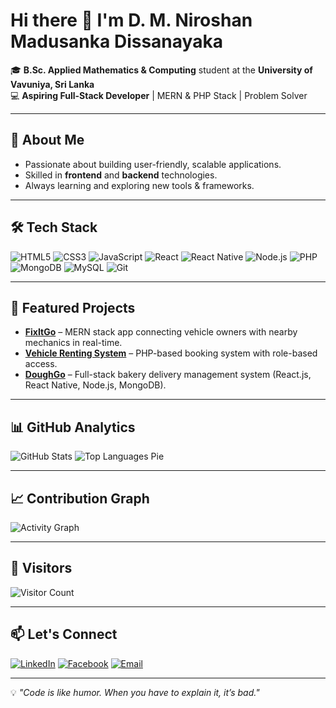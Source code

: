 # Hi there 👋 I'm **D. M. Niroshan Madusanka Dissanayaka**  

🎓 **B.Sc. Applied Mathematics & Computing** student at the **University of Vavuniya, Sri Lanka**  
💻 **Aspiring Full-Stack Developer** | MERN & PHP Stack | Problem Solver  

---

## 🚀 About Me
- Passionate about building user-friendly, scalable applications.
- Skilled in **frontend** and **backend** technologies.
- Always learning and exploring new tools & frameworks.

---

## 🛠 Tech Stack
![HTML5](https://img.shields.io/badge/HTML5-E34F26?style=flat&logo=html5&logoColor=white)
![CSS3](https://img.shields.io/badge/CSS3-1572B6?style=flat&logo=css3&logoColor=white)
![JavaScript](https://img.shields.io/badge/JavaScript-F7DF1E?style=flat&logo=javascript&logoColor=black)
![React](https://img.shields.io/badge/React-20232A?style=flat&logo=react&logoColor=61DAFB)
![React Native](https://img.shields.io/badge/React_Native-20232A?style=flat&logo=react&logoColor=61DAFB)
![Node.js](https://img.shields.io/badge/Node.js-339933?style=flat&logo=nodedotjs&logoColor=white)
![PHP](https://img.shields.io/badge/PHP-777BB4?style=flat&logo=php&logoColor=white)
![MongoDB](https://img.shields.io/badge/MongoDB-4EA94B?style=flat&logo=mongodb&logoColor=white)
![MySQL](https://img.shields.io/badge/MySQL-005C84?style=flat&logo=mysql&logoColor=white)
![Git](https://img.shields.io/badge/Git-F05032?style=flat&logo=git&logoColor=white)

---

## 📌 Featured Projects
- **[FixItGo](https://github.com/NiroshanMadusanka/FixItGo)** – MERN stack app connecting vehicle owners with nearby mechanics in real-time.
- **[Vehicle Renting System](https://github.com/NiroshanMadusanka/CSC3132_Project_Vehicle_Renting_Website)** – PHP-based booking system with role-based access.
- **[DoughGo](https://github.com/NiroshanMadusanka)** – Full-stack bakery delivery management system (React.js, React Native, Node.js, MongoDB).

---



## 📊 GitHub Analytics
![GitHub Stats](https://github-readme-stats.vercel.app/api?username=NiroshanMadusanka&show_icons=true&theme=radical)
![Top Languages Pie](https://github-readme-stats.vercel.app/api/top-langs/?username=NiroshanMadusanka&layout=pie&theme=radical)
<!-- ![GitHub Streak](https://streak-stats.demolab.com?user=NiroshanMadusanka&theme=radical&hide_border=false) 

---

## 🏆 Achievements
![Trophies](https://github-profile-trophy.vercel.app/?username=NiroshanMadusanka&theme=radical&no-frame=false&no-bg=false&margin-w=4)
-->
---

## 📈 Contribution Graph
![Activity Graph](https://github-readme-activity-graph.vercel.app/graph?username=NiroshanMadusanka&theme=react-dark&hide_border=true)

---

## 👀 Visitors
![Visitor Count](https://komarev.com/ghpvc/?username=NiroshanMadusanka&color=blue)

---

## 📫 Let's Connect
[![LinkedIn](https://img.shields.io/badge/LinkedIn-blue?logo=linkedin&logoColor=white)](https://www.linkedin.com/in/d-m-n-madusanka-disanayaka-54736128b)
[![Facebook](https://img.shields.io/badge/Facebook-1877F2?logo=facebook&logoColor=white)](https://www.facebook.com/madusanka.niroshan.79)
[![Email](https://img.shields.io/badge/Email-D14836?logo=gmail&logoColor=white)](mailto:niroshanmadu531@gmail.com)

---
💡 *"Code is like humor. When you have to explain it, it’s bad."*
